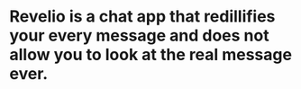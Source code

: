 # Revelio is a chat app that redillifies your every message and does not allow you to look at the real message ever.
